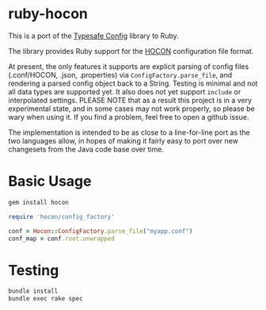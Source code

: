 ruby-hocon
==========

This is a port of the [Typesafe Config](https://github.com/typesafehub/config) library to Ruby.

The library provides Ruby support for the [HOCON](https://github.com/typesafehub/config/blob/master/HOCON.md) configuration file format.

At present, the only features it supports are explicit parsing of config files (.conf/HOCON, .json, .properties) via `ConfigFactory.parse_file`, and rendering a parsed config object back to a String.  Testing is minimal and not all data types are supported yet.  It also does not yet support `include` or interpolated settings.
PLEASE NOTE that as a result this project is in a very experimental state, and in some cases may not work properly, so
please be wary when using it. If you find a problem, feel free to open a github issue.

The implementation is intended to be as close to a line-for-line port as the two languages allow, in hopes of making it fairly easy to port over new changesets from the Java code base over time.

Basic Usage
===========

```sh
gem install hocon
```


```rb
require 'hocon/config_factory'

conf = Hocon::ConfigFactory.parse_file("myapp.conf")
conf_map = conf.root.unwrapped
```

Testing
=======

```sh
bundle install
bundle exec rake spec
```

